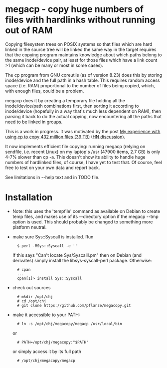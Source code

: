 # megacp - copy huge numbers of files with hardlinks without running out of RAM

Copying filesystem trees on POSIX systems so that files which are hard
linked in the source tree will be linked the same way in the target
requires that the copying program maintains knowledge about which
paths belong to the same inode/device pair, at least for those files
which have a link count >1 (which can be many or most in some
cases).

The cp program from GNU coreutils (as of version 8.23) does this by
storing inode/device and the full path in a hash table. This requires
random access space (i.e. RAM) proportional to the number of files
being copied, which, with enough files, could be a problem.

megacp does it by creating a temporary file holding all the
inode/device/path combinations first, then sorting it according to
inode/device (hopefully in a way that's much less dependent on RAM),
then parsing it back to do the actual copying, now encountering all
the paths that need to be linked in groups.

This is a work in progress. It was motivated by the post
[My experience with using cp to copy 432 million files (39 TB)][1]
([HN discussion][]).

 [1]: http://lists.gnu.org/archive/html/coreutils/2014-08/msg00012.html
 [HN discussion]: https://news.ycombinator.com/item?id=8305283

It now implements efficient file copying: running megacp (relying on
sendfile, i.e. recent Linux) on my laptop's /usr (47900 items, 2.7 GB)
is only 4-7% slower than cp -a. This doesn't show its ability to
handle huge numbers of hardlinked files, of course, I have yet to test
that. Of course, feel free to test on your own data and report back.

See limitations in --help text and in TODO file.


# Installation

- Note: this uses the 'tempfile' command as available on Debian to
  create temp files, and makes use of its --directory option if the
  megacp --tmp option is used. This should probably be changed to
  something more platform neutral.

- make sure Sys::Syscall is installed. Run

        $ perl -MSys::Syscall -e ''

  If this says "Can't locate Sys/Syscalll.pm" then on Debian (and
  derivates) simply install the libsys-syscall-perl
  package. Otherwise:

        # cpan
        ...
        cpan[1]> install Sys::Syscall

- check out sources

        # mkdir /opt/chj
        # cd /opt/chj
        # git clone https://github.com/pflanze/megacopy.git

- make it accessible to your PATH:

        # ln -s /opt/chj/megacopy/megacp /usr/local/bin

  or

        # PATH=/opt/chj/megacopy:"$PATH"

  or simply access it by its full path

        # /opt/chj/megacopy/megacp

